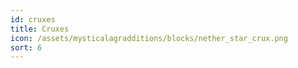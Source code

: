 ```yaml
---
id: cruxes
title: Cruxes
icon: /assets/mysticalagradditions/blocks/nether_star_crux.png
sort: 6
---
```


